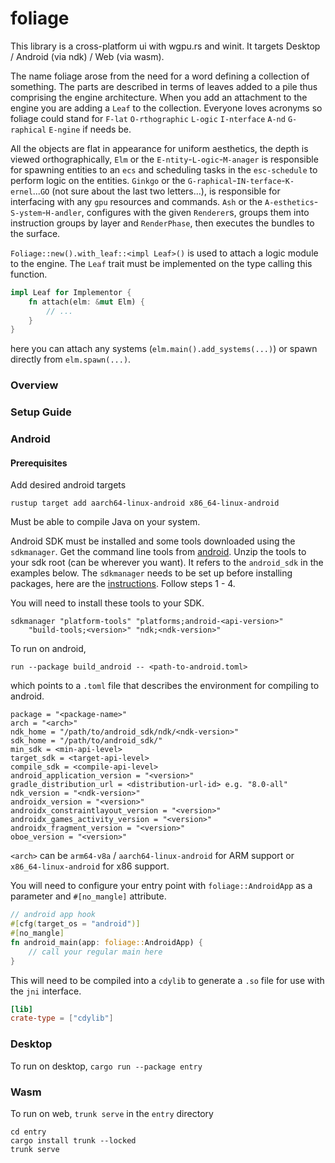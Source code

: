 # foliage

This library is a cross-platform ui with wgpu.rs and winit. It targets Desktop / Android (via ndk) / Web (via wasm).

The name foliage arose from the need for a word defining a collection of 
something. The parts are described in terms of leaves added to a pile thus 
comprising the engine architecture. When you add an attachment to the engine you
are adding a `Leaf` to the collection. Everyone loves acronyms so 
foliage could stand for 
`F-lat` `O-rthographic` `L-ogic` `I-nterface` `A-nd` `G-raphical` `E-ngine`
if needs be. 

All the objects are flat in appearance for uniform aesthetics, 
the depth is viewed orthographically, `Elm` or the `E-ntity`-`L-ogic`-`M-anager`
is responsible for spawning entities to an `ecs` and scheduling 
tasks in the `esc-schedule` to perform logic on the entities.
`Ginkgo` or the `G-raphical`-`IN-terface`-`K-ernel`...`GO` 
(not sure about the last two letters...), is responsible for interfacing
with any `gpu` resources and commands. `Ash` or the `A-esthetics`-`S-ystem`-`H-andler`,
configures with the given `Renderer`s, groups them into instruction groups by
layer and `RenderPhase`, then executes the bundles to the surface. 

`Foliage::new().with_leaf::<impl Leaf>()` is used to attach a logic module to the engine.
The `Leaf` trait must be implemented on the type calling this function.
```rust
impl Leaf for Implementor {
    fn attach(elm: &mut Elm) {
        // ...
    }
}
```
here you can attach any systems (`elm.main().add_systems(...)`) or spawn directly from `elm.spawn(...)`.

### Overview



### Setup Guide

### Android

#### Prerequisites

Add desired android targets

```shell
rustup target add aarch64-linux-android x86_64-linux-android
```

Must be able to compile Java on your system.

Android SDK must be installed and some tools downloaded
using the `sdkmanager`.
Get the command line tools from
[android](https://developer.android.com/studio).
Unzip the tools to your sdk root (can be wherever you want).
It refers to the `android_sdk` in the
examples below. The `sdkmanager` needs to be set up before
installing packages, here are the
[instructions](https://developer.android.com/tools/sdkmanager).
Follow steps 1 - 4.

You will need to install these tools to your SDK.

```text
sdkmanager "platform-tools" "platforms;android-<api-version>" 
    "build-tools;<version>" "ndk;<ndk-version>"
```

To run on android,

```text
run --package build_android -- <path-to-android.toml>
```

which points to a `.toml` file that describes the environment for compiling to android.

```text
package = "<package-name>"
arch = "<arch>"
ndk_home = "/path/to/android_sdk/ndk/<ndk-version>"
sdk_home = "/path/to/android_sdk/"
min_sdk = <min-api-level>
target_sdk = <target-api-level>
compile_sdk = <compile-api-level>
android_application_version = "<version>"
gradle_distribution_url = <distribution-url-id> e.g. "8.0-all"
ndk_version = "<ndk-version>"
androidx_version = "<version>"
androidx_constraintlayout_version = "<version>"
androidx_games_activity_version = "<version>"
androidx_fragment_version = "<version>"
oboe_version = "<version>"
```

`<arch>` can be `arm64-v8a` / `aarch64-linux-android`
for ARM support or
`x86_64-linux-android` for
x86 support.

You will need to configure your entry point with `foliage::AndroidApp`
as a parameter and `#[no_mangle]`
attribute.

```rust 
// android app hook
#[cfg(target_os = "android")]
#[no_mangle]
fn android_main(app: foliage::AndroidApp) {
    // call your regular main here
}
```

This will need to be compiled into a `cdylib` to generate a `.so` file for use
with the `jni` interface.

```toml
[lib]
crate-type = ["cdylib"]
```

### Desktop

To run on desktop, `cargo run --package entry`

### Wasm

To run on web, `trunk serve` in the `entry` directory

```shell
cd entry
cargo install trunk --locked
trunk serve
```